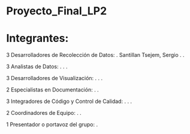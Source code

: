# Proyecto_Final_LP2

# Integrantes:
3 Desarrolladores de Recolección de Datos:
. Santillan Tsejem, Sergio
.
.

3 Analistas de Datos:
.
.
.

3 Desarrolladores de Visualización:
.
.
.

2 Especialistas en Documentación:
.
.

3 Integradores de Código y Control de Calidad:
.
.
.

2 Coordinadores de Equipo:
.
.

1 Presentador o portavoz del grupo:
.
